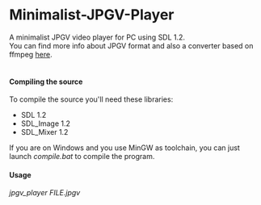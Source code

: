 # Minimalist-JPGV-Player
A minimalist JPGV video player for PC using SDL 1.2.<br>
You can find more info about JPGV format and also a converter based on ffmpeg [here](https://github.com/Rinnegatamante/lpp-3ds/tree/master/JPGV).
<br><br>
#### Compiling the source
To compile the source you'll need these libraries:
* SDL 1.2
* SDL_Image 1.2
* SDL_Mixer 1.2

If you are on Windows and you use MinGW as toolchain, you can just launch *compile.bat* to compile the program.<br>

#### Usage
*jpgv_player FILE.jpgv*
